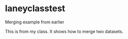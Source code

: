# laneyclasstest
Merging example from earlier

This is from my class. It shows how to merge two datasets.
